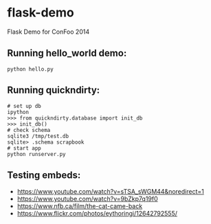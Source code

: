 flask-demo
==========

Flask Demo for ConFoo 2014

Running hello_world demo:
-------------------------

    python hello.py

Running quickndirty:
--------------------

    # set up db
    ipython
    >>> from quickndirty.database import init_db
    >>> init_db()
    # check schema
    sqlite3 /tmp/test.db
    sqlite> .schema scrapbook
    # start app
    python runserver.py

Testing embeds:
---------------
 * https://www.youtube.com/watch?v=sTSA_sWGM44&noredirect=1
 * https://www.youtube.com/watch?v=9bZkp7q19f0
 * https://www.nfb.ca/film/the-cat-came-back
 * https://www.flickr.com/photos/eythoringi/12642792555/

